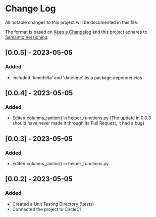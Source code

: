 # Change Log

All notable changes to this project will be documented in this file.

The format is based on [Keep a Changelog](http://keepachangelog.com/)
and this project adheres to [Semantic Versioning](http://semver.org/).

## [0.0.5] - 2023-05-05

### Added

- Included 'timedelta' and 'datetime' as a package dependencies

## [0.0.4] - 2023-05-05

### Added

- Edited columns_janitor() in helper_functions.py (The update in 0.0.3 should have never made it through its Pull Request, it had a bug)

## [0.0.3] - 2023-05-05

### Added

- Edited columns_janitor() in helper_functions.py



## [0.0.2] - 2023-05-05

### Added

- Created a Unit Testing Directory (\tests)
- Connected the project to CircleCI
